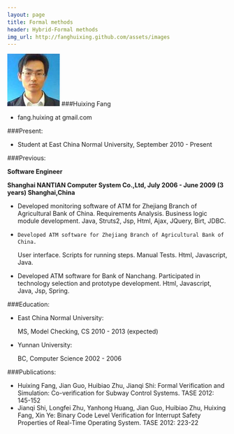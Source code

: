 ```yaml
---
layout: page
title: Formal methods
header: Hybrid-Formal methods
img_url: http://fanghuixing.github.com/assets/images
---
```

![Huixing Fang](assets/images/13238568880001740m.jpg)
###Huixing Fang 
*    fang.huixing at gmail.com

	

###Present:

*    Student at East China Normal University, September 2010 - Present

###Previous:

**Software Engineer**

**Shanghai NANTIAN Computer System Co.,Ltd, July 2006 - June 2009 (3 years) Shanghai,China**
 
*    Developed monitoring software of ATM for Zhejiang Branch of Agricultural Bank of China. 
      Requirements Analysis. Business logic module development. Java, Struts2, Jsp, Html, Ajax, JQuery, Birt, JDBC.

*     Developed ATM software for Zhejiang Branch of Agricultural Bank of China.
     User interface. Scripts for running steps. Manual Tests. Html, Javascript, Java.
	 
*	 Developed ATM software for Bank of Nanchang. Participated in technology selection and prototype development.  Html, Javascript, Java, Jsp, Spring.


###Education:

*    East China Normal University:
     
	 MS, Model Checking, CS
     2010 - 2013 (expected)
	
*    Yunnan University:
     
	 BC, Computer Science
     2002 - 2006
	

###Publications:

*    Huixing Fang, Jian Guo, Huibiao Zhu, Jianqi Shi: Formal Verification and Simulation: Co-verification for Subway Control Systems. TASE 2012: 145-152
*   Jianqi Shi, Longfei Zhu, Yanhong Huang, Jian Guo, Huibiao Zhu, Huixing Fang, Xin Ye: Binary Code Level Verification for Interrupt Safety Properties of Real-Time Operating System. TASE 2012: 223-22




